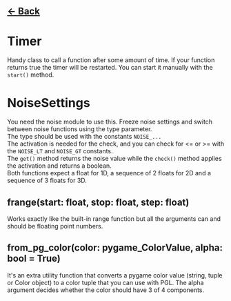 ## [<- Back](PGL.md)

# Timer

Handy class to call a function after some amount of time. If your function returns true the timer will be restarted. You can start it manually with the `start()` method.

# NoiseSettings

You need the noise module to use this. Freeze noise settings and switch between noise functions using the type parameter. <br>
The type should be used with the constants `NOISE_...`<br>
The activation is needed for the check, and you can check for <= or >= with the `NOISE_LT` and `NOISE_GT` constants.<br>
The `get()` method returns the noise value while the `check()` method applies the activation and returns a boolean.<br>
Both functions expect a float for 1D, a sequence of 2 floats for 2D and a sequence of 3 floats for 3D.

## frange(start: float, stop: float, step: float)
Works exactly like the built-in range function but all the arguments can and should be floating point numbers.

## from_pg_color(color: pygame_ColorValue, alpha: bool = True)

It's an extra utility function that converts a pygame color value (string, tuple or Color object) to a color tuple that you can use with PGL. The alpha argument decides whether the color should have 3 of 4 components.
